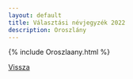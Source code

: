 ```yaml
---
layout: default
title: Választási névjegyzék 2022
description: Oroszlány
---
```


{% include Oroszlaany.html %}

[Vissza](./)